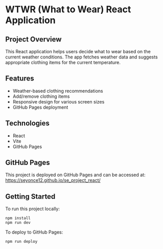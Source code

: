 # WTWR (What to Wear) React Application

## Project Overview
This React application helps users decide what to wear based on the current weather conditions. The app fetches weather data and suggests appropriate clothing items for the current temperature.

## Features
- Weather-based clothing recommendations
- Add/remove clothing items
- Responsive design for various screen sizes
- GitHub Pages deployment

## Technologies
- React
- Vite
- GitHub Pages

## GitHub Pages
This project is deployed on GitHub Pages and can be accessed at: https://seyonce12.github.io/se_project_react/

## Getting Started
To run this project locally:
```
npm install
npm run dev
```

To deploy to GitHub Pages:
```
npm run deploy
```
